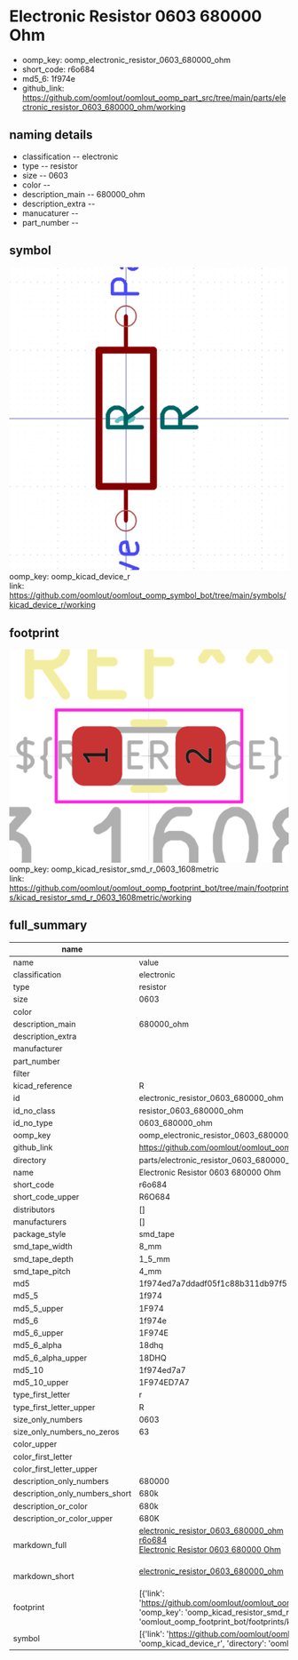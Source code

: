 # Electronic Resistor 0603 680000 Ohm

  
* oomp_key: oomp_electronic_resistor_0603_680000_ohm 
* short_code: r6o684
* md5_6: 1f974e  
* github_link: https://github.com/oomlout/oomlout_oomp_part_src/tree/main/parts/electronic_resistor_0603_680000_ohm/working  
## naming details
* classification -- electronic
* type -- resistor
* size -- 0603
* color -- 
* description_main -- 680000_ohm
* description_extra -- 
* manucaturer -- 
* part_number -- 



## symbol

![](symbol/0/working/working_600.png)  
oomp_key: oomp_kicad_device_r  
link: https://github.com/oomlout/oomlout_oomp_symbol_bot/tree/main/symbols/kicad_device_r/working  

## footprint

![](footprint/0/working/working_600.png)  
oomp_key: oomp_kicad_resistor_smd_r_0603_1608metric  
link: https://github.com/oomlout/oomlout_oomp_footprint_bot/tree/main/footprints/kicad_resistor_smd_r_0603_1608metric/working  

## full_summary
| name | value | 
| --- | --- | 
| name | value | 
| classification | electronic | 
| type | resistor | 
| size | 0603 | 
| color |  | 
| description_main | 680000_ohm | 
| description_extra |  | 
| manufacturer |  | 
| part_number |  | 
| filter |  | 
| kicad_reference | R | 
| id | electronic_resistor_0603_680000_ohm | 
| id_no_class | resistor_0603_680000_ohm | 
| id_no_type | 0603_680000_ohm | 
| oomp_key | oomp_electronic_resistor_0603_680000_ohm | 
| github_link | https://github.com/oomlout/oomlout_oomp_part_src/tree/main/parts/electronic_resistor_0603_680000_ohm/working | 
| directory | parts/electronic_resistor_0603_680000_ohm | 
| name | Electronic Resistor 0603 680000 Ohm | 
| short_code | r6o684 | 
| short_code_upper | R6O684 | 
| distributors | [] | 
| manufacturers | [] | 
| package_style | smd_tape | 
| smd_tape_width | 8_mm | 
| smd_tape_depth | 1_5_mm | 
| smd_tape_pitch | 4_mm | 
| md5 | 1f974ed7a7ddadf05f1c88b311db97f5 | 
| md5_5 | 1f974 | 
| md5_5_upper | 1F974 | 
| md5_6 | 1f974e | 
| md5_6_upper | 1F974E | 
| md5_6_alpha | 18dhq | 
| md5_6_alpha_upper | 18DHQ | 
| md5_10 | 1f974ed7a7 | 
| md5_10_upper | 1F974ED7A7 | 
| type_first_letter | r | 
| type_first_letter_upper | R | 
| size_only_numbers | 0603 | 
| size_only_numbers_no_zeros | 63 | 
| color_upper |  | 
| color_first_letter |  | 
| color_first_letter_upper |  | 
| description_only_numbers | 680000 | 
| description_only_numbers_short | 680k | 
| description_or_color | 680k | 
| description_or_color_upper | 680K | 
| markdown_full | [electronic_resistor_0603_680000_ohm](https://github.com/oomlout/oomlout_oomp_part_src/tree/main/parts/electronic_resistor_0603_680000_ohm/working)<br>[r6o684](https://github.com/oomlout/oomlout_oomp_part_src/tree/main/parts/electronic_resistor_0603_680000_ohm/working)<br>[Electronic Resistor 0603 680000 Ohm](https://github.com/oomlout/oomlout_oomp_part_src/tree/main/parts/electronic_resistor_0603_680000_ohm/working)<br><br> | 
| markdown_short | [electronic_resistor_0603_680000_ohm](https://github.com/oomlout/oomlout_oomp_part_src/tree/main/parts/electronic_resistor_0603_680000_ohm/working)<br><br> | 
| footprint | [{'link': 'https://github.com/oomlout/oomlout_oomp_footprint_bot/tree/main/foootprntss/kicad_resistor_smd_r_0603_1608metric', 'oomp_key': 'oomp_kicad_resistor_smd_r_0603_1608metric', 'directory': 'oomlout_oomp_footprint_bot/footprints/kicad_resistor_smd_r_0603_1608metric//working/working.kicad_mod'}] | 
| symbol | [{'link': 'https://github.com/oomlout/oomlout_oomp_symbol_bot/tree/main/symbols/kicad_device_r', 'oomp_key': 'oomp_kicad_device_r', 'directory': 'oomlout_oomp_symbol_bot/symbols/kicad_device_r//working/working.kicad_sym'}] | 
